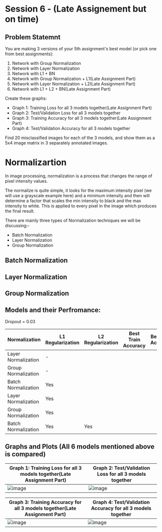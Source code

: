 # **Session 6 - (Late Assignement but on time)**
## Problem Statemnt

You are making 3 versions of your 5th assignment's best model (or pick one from best assignments):
1. Network with Group Normalization
2. Network with Layer Normalization
3. Network with L1 + BN
4. Network with Group Normalization + L1(Late Assignment Part)
5. Network with Layer Normalization + L2(Late Assignment Part)
6. Network with L1 + L2 + BN(Late Assignment Part)

Create these graphs:
* Graph 1: Training Loss for all 3 models together(Late Assignment Part)
* Graph 2: Test/Validation Loss for all 3 models together
* Graph 3: Training Accuracy for all 3 models together(Late Assignment Part)
* Graph 4: Test/Validation Accuracy for all 3 models together

Find 20 misclassified images for each of the 3 models, and show them as a 5x4 image matrix in 3 separately annotated images. 

# Normalizartion

In image processing, normalization is a process that changes the range of pixel intensity values. 

The normalize is quite simple, it looks for the maximum intensity pixel (we will use a grayscale example here) and a minimum intensity and then will determine a factor that scales the min intensity to black and the max intensity to white. This is applied to every pixel in the image which produces the final result. 

There are mainly three types of Normalization techniques we will be discussing:-
* Batch Normalization 
* Layer Normalization 
* Group Normalization

## Batch Normalization 
## Layer Normalization
## Group Normalization

## Models and their Perfromance:
Dropout = 0.03

|Normalization|L1 Regularization|	L2 Regularization |  Best Train Accuracy	|Best Test Accuracy| Link to Logs|
|--|--|--|--|--|--|
|Layer Normalization| - | | | |
|Group Normalization| - | | | |
|Batch Normalization| Yes | | | |
|Layer Normalization| Yes | | | |
|Group Normalization| Yes | | | |
|Batch Normalization| Yes | Yes | | |

## Graphs and Plots (All 6 models mentioned above is compared)
|Graph 1: Training Loss for all 3 models together(Late Assignment Part)|Graph 2: Test/Validation Loss for all 3 models together|
|--|--|
|![image](https://user-images.githubusercontent.com/51078583/121725761-4bb08000-cb07-11eb-98de-296e91f6a74b.png)|![image](https://user-images.githubusercontent.com/51078583/121725803-59fe9c00-cb07-11eb-818f-ca5cb510792d.png)|

|Graph 3: Training Accuracy for all 3 models together(Late Assignment Part)|Graph 4: Test/Validation Accuracy for all 3 models together|
|--|--|
|![image](https://user-images.githubusercontent.com/51078583/121725858-6b47a880-cb07-11eb-8e3a-241b8395cbfc.png)|![image](https://user-images.githubusercontent.com/51078583/121725872-726eb680-cb07-11eb-8d88-ac7bf339ff76.png)|

##

